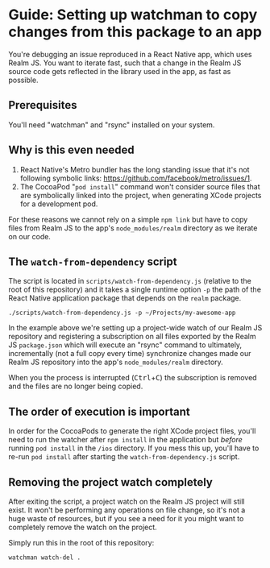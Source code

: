 # Guide: Setting up watchman to copy changes from this package to an app

You're debugging an issue reproduced in a React Native app, which uses Realm JS. You want to iterate fast, such that a change in the Realm JS source code gets reflected in the library used in the app, as fast as possible.

## Prerequisites

You'll need "watchman" and "rsync" installed on your system.

## Why is this even needed

1. React Native's Metro bundler has the long standing issue that it's not following symbolic links: https://github.com/facebook/metro/issues/1.
2. The CocoaPod "`pod install`" command won't consider source files that are symbolically linked into the project, when generating XCode projects for a development pod.

For these reasons we cannot rely on a simple `npm link` but have to copy files from Realm JS to the app's `node_modules/realm` directory as we iterate on our code.

## The `watch-from-dependency` script

The script is located in `scripts/watch-from-dependency.js` (relative to the root of this repository) and it takes a single runtime option `-p` the path of the React Native application package that depends on the `realm` package.

```
./scripts/watch-from-dependency.js -p ~/Projects/my-awesome-app
```

In the example above we're setting up a project-wide watch of our Realm JS repository and registering a subscription on all files exported by the Realm JS `package.json` which will execute an "rsync" command to ultimately, incrementally (not a full copy every time) synchronize changes made our Realm JS repository into the app's `node_modules/realm` directory.

When you the process is interrupted (<kbd>Ctrl</kbd>+<kbd>C</kbd>) the subscription is removed and the files are no longer being copied.

## The order of execution is important

In order for the CocoaPods to generate the right XCode project files, you'll need to run the watcher after `npm install` in the application but *before* running `pod install` in the `/ios` directory. If you mess this up, you'll have to re-run `pod install` after starting the `watch-from-dependency.js` script.

## Removing the project watch completely

After exiting the script, a project watch on the Realm JS project will still exist.
It won't be performing any operations on file change, so it's not a huge waste of resources, but if you see a need for it you might want to completely remove the watch on the project.

Simply run this in the root of this repository:

```
watchman watch-del .
```
